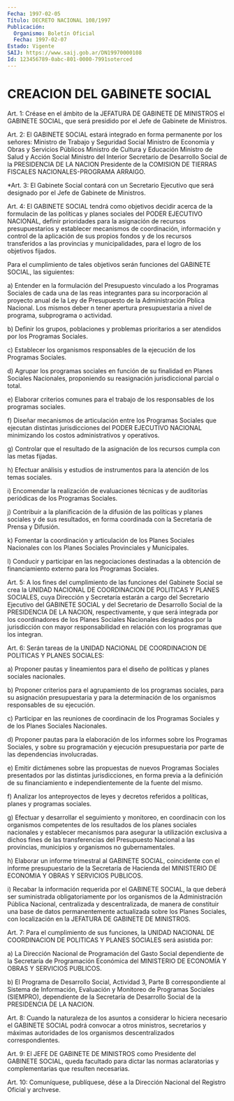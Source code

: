 ```yaml
---
Fecha: 1997-02-05
Título: DECRETO NACIONAL 108/1997
Publicación:
  Organismo: Boletín Oficial
  Fecha: 1997-02-07
Estado: Vigente
SAIJ: https://www.saij.gob.ar/DN19970000108
Id: 123456789-0abc-801-0000-7991soterced
---
```

# CREACION DEL GABINETE SOCIAL

<a id="1"></a>
Art. 1: Créase en el ámbito  de  la  JEFATURA  DE  GABINETE DE MINISTROS  el  GABINETE  SOCIAL, que será presidido por el Jefe  de Gabinete de Ministros.

<a id="2"></a>
Art. 2: El GABINETE SOCIAL  estará integrado  en forma permanente por los señores: Ministro de Trabajo y Seguridad Social Ministro de Economía  y  Obras  y  Servicios  Públicos  Ministro de  Cultura  y Educación Ministro de Salud y Acción Social Ministro  del  Interior Secretario de Desarrollo Social de la PRESIDENCIA DE LA NACION Presidente de la COMISION DE TIERRAS FISCALES NACIONALES-PROGRAMA ARRAIGO.

<a id="3"></a>
*Art. 3: El Gabinete Social contará con un Secretario Ejecutivo que será  designado por el Jefe de Gabinete de Ministros.

<a id="4"></a>
Art. 4: El GABINETE SOCIAL tendrá como objetivos decidir acerca de la  formulacin  de  las políticas  y  planes  sociales  del  PODER EJECUTIVO  NACIONAL, definir  prioridades  para  la  asignación  de recursos presupuestarios  y  establecer mecanismos de coordinación, información y control de la aplicación  de  sus propios fondos y de los recursos transferidos a las provincias y  municipalidades, para el logro de los objetivos fijados.

Para  el  cumplimiento de tales objetivos serán  funciones  del GABINETE SOCIAL, las siguientes:

a) Entender  en  la  formulación del Presupuesto vinculado  a  los Programas Sociales de cada  una  de  las   reas integrantes para su incorporación  al  proyecto anual de la Ley de  Presupuesto  de  la Administración Pblica  Nacional. Los mismos deber n tener apertura presupuestaria  a  nivel  de   programa,  subprograma  o  actividad.

b) Definir los grupos, poblaciones  y  problemas prioritarios a ser atendidos por los Programas Sociales.

c) Establecer los organismos responsables  de  la  ejecución de los Programas Sociales.

d)  Agrupar  los  programas sociales en función de su finalidad  en Planes Sociales Nacionales, proponiendo su reasignación jurisdiccional parcial o total.

e) Elaborar criterios  comunes  para el trabajo de los responsables de los programas sociales.

f) Diseñar mecanismos de articulación  entre los Programas Sociales que ejecutan distintas jurisdicciones del  PODER EJECUTIVO NACIONAL minimizando los costos administrativos y operativos.

g)  Controlar  que el resultado de la asignación  de  los  recursos cumpla con las metas fijadas.

h) Efectuar análisis y estudios de instrumentos para la atención de los temas sociales.

i)  Encomendar  la   realización  de  evaluaciones  técnicas  y  de auditorías periódicas de los Programas Sociales.

j) Contribuir a la planificación  de la difusión de las políticas y planes sociales y de sus resultados,  en  forma  coordinada  con la Secretaría de Prensa y Difusión.

k)  Fomentar  la coordinación y articulación de los Planes Sociales Nacionales con  los  Planes  Sociales  Provinciales  y  Municipales.

l)  Conducir  y  participar  en las negociaciones destinadas  a  la obtención de financiamiento externo  para  los  Programas  Sociales.

<a id="5"></a>
Art. 5: A los fines del cumplimiento de las funciones del Gabinete Social  se  crea la UNIDAD NACIONAL DE COORDINACION DE POLITICAS  Y PLANES SOCIALES,  cuya  Dirección  y Secretaría estarán a cargo del Secretario  Ejecutivo  del  GABINETE SOCIAL  y  del  Secretario  de Desarrollo Social de la PRESIDENCIA  DE LA NACION, respectivamente, y que será integrada por los coordinadores  de  los Planes Sociales Nacionales designados por la jurisdicción con mayor responsabilidad en relación con los programas que los integran.

<a id="6"></a>
Art. 6: Serán  tareas de la UNIDAD NACIONAL DE COORDINACION  DE POLITICAS Y PLANES SOCIALES:

a) Proponer pautas y  lineamientos  para  el  diseño de políticas y planes sociales nacionales.

b)  Proponer  criterios  para  el  agrupamiento  de  los  programas sociales, para su asignación presupuestaria y para la determinación de los organismos responsables de su ejecución.

c)  Participar  en  las reuniones de coordinacin de los  Programas Sociales y de los Planes Sociales Nacionales.

d) Proponer pautas para  la  elaboración  de los informes sobre los Programas Sociales, y sobre su programación y ejecución presupuestaria    por  parte  de  las  dependencias    involucradas.

e) Emitir dictámenes  sobre  las  propuestas  de  nuevos  Programas Sociales  presentados  por  las  distintas jurisdicciones, en forma previa a la definición de su financiamiento e independientemente de la fuente del mismo.

f)  Analizar  los anteproyectos de leyes  y  decretos  referidos  a políticas, planes y programas sociales.

g) Efectuar y desarrollar el seguimiento y monitoreo, en coordinacin con  los  organismos  competentes de los resultados de los  planes  sociales  nacionales  y  establecer   mecanismos  para asegurar la utilización exclusiva a dichos fines de las transferencias    del    Presupuesto  Nacional  a  las  provincias, municipios y organismos no gubernamentales.

h) Elaborar un informe trimestral  al  GABINETE SOCIAL, coincidente con  el  informe presupuestario de la Secretaría  de  Hacienda  del MINISTERIO DE ECONOMIA Y OBRAS Y SERVICIOS PUBLICOS.

i) Recabar  la información requerida por el GABINETE SOCIAL, la que deberá ser suministrada  obligatoriamente por los organismos  de la Administración Pública Nacional, centralizada y descentralizada, de manera de constituir una base de datos permanentemente actualizada sobre los Planes Sociales,  con  localización  en la JEFATURA DE GABINETE DE MINISTROS.

<a id="7"></a>
Art. 7: Para el cumplimiento de sus funciones, la  UNIDAD NACIONAL DE  COORDINACION DE POLITICAS Y PLANES SOCIALES será asistida  por:

a)  La    Dirección  Nacional  de  Programación  del  Gasto  Social dependiente    de  la  Secretaría  de  Programación  Económica  del MINISTERIO DE ECONOMÍA Y OBRAS Y SERVICIOS PUBLICOS.

b)  El  Programa  de   Desarrollo  Social,  Actividad  3,  Parte  B correspondiente al Sistema  de  Información, Evaluación y Monitoreo de Programas Sociales (SIEMPRO),  dependiente  de  la Secretaría de Desarrollo Social de la PRESIDENCIA DE LA NACION.

<a id="8"></a>
Art.  8:  Cuando  la  naturaleza  de los asuntos a considerar  lo hiciera  necesario  el  GABINETE  SOCIAL  podrá  convocar  a  otros ministros,  secretarios  y máximas autoridades  de  los  organismos descentralizados correspondientes.

<a id="9"></a>
Art.  9: El JEFE DE GABINETE  DE  MINISTROS  como  Presidente  del GABINETE SOCIAL, queda facultado para dictar las normas aclaratorias    y    complementarias  que  resulten  necesarias.

<a id="10"></a>
Art. 10: Comuníquese,  publíquese,  dése  a la Dirección Nacional del Registro Oficial y archvese.